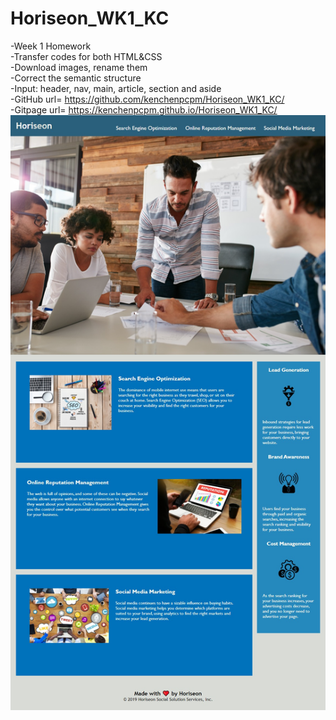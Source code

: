# Horiseon_WK1_KC
-Week 1 Homework</br>
-Transfer codes for both HTML&CSS</br>
-Download images, rename them</br>
-Correct the semantic structure</br>
-Input: header, nav, main, article, section and aside</br>
-GitHub url= https://github.com/kenchenpcpm/Horiseon_WK1_KC/<br/>
-Gitpage url= https://kenchenpcpm.github.io/Horiseon_WK1_KC/<br/>
<img src="assets/images/Screenshot.png" width="700"><br/>